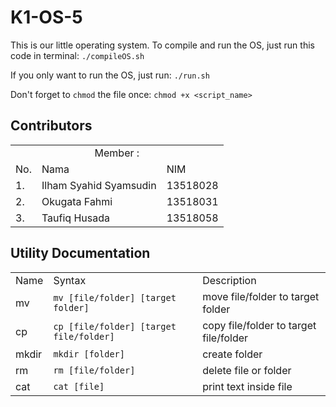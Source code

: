 # K1-OS-5
This is our little operating system. To compile and run the OS, just run this code in terminal:
`./compileOS.sh`

If you only want to run the OS, just run:
`./run.sh`  

Don't forget to `chmod` the file once:
`chmod +x <script_name>`

## Contributors
<table>
    <tr>
        <td colspan=3 align="center">Member :</td>
    </tr>
    <tr>
        <td>No.</td>
        <td>Nama</td>
        <td>NIM</td>
    </tr>
    <tr>
        <td>1.</td>
        <td>Ilham Syahid Syamsudin</td>
        <td>13518028</td>
    </tr>
    <tr>
        <td>2.</td>
        <td>Okugata Fahmi</td>
        <td>13518031</td>
    </tr>
    <tr>
        <td>3.</td>
        <td>Taufiq Husada</td>
        <td>13518058</td>
    </tr>
</table>

## Utility Documentation
<table>
    <tr>
        <td>Name</td>
        <td>Syntax</td>
        <td>Description</td>
    </tr>
    <tr>
        <td>mv</td>
        <td><code>mv [file/folder] [target folder]</code></td>
        <td>move file/folder to target folder</td>
    </tr>
    <tr>
        <td>cp</td>
        <td><code>cp [file/folder] [target file/folder]</code></td>
        <td> copy file/folder to target file/folder</td>
    </tr>
    <tr>
        <td>mkdir</td>
        <td><code>mkdir [folder]</code></td>
        <td>create folder</td>
    </tr>
    <tr>
        <td>rm</td>
        <td><code>rm [file/folder]</code></td>
        <td>delete file or folder</td>
    </tr>
    <tr>
        <td>cat</td>
        <td><code>cat [file]</code></td>
        <td>print text inside file</td>
    </tr>
    
</table>